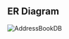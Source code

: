 ## ER Diagram
![AddressBookDB](https://github.com/freakingfab/GE_AddressBookDB/assets/75437446/056fbd2d-9763-461e-892e-7ba9b9ff73d8)
